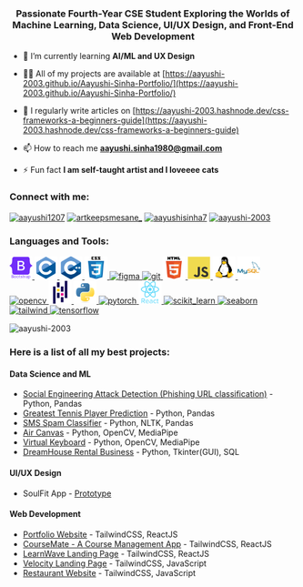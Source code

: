 <h3 align="center">Passionate Fourth-Year CSE Student Exploring the Worlds of Machine Learning, Data Science, UI/UX Design, and Front-End Web Development</h3>

- 🌱 I’m currently learning **AI/ML and UX Design**

- 👨‍💻 All of my projects are available at [https://aayushi-2003.github.io/Aayushi-Sinha-Portfolio/](https://aayushi-2003.github.io/Aayushi-Sinha-Portfolio/)

- 📝 I regularly write articles on [https://aayushi-2003.hashnode.dev/css-frameworks-a-beginners-guide](https://aayushi-2003.hashnode.dev/css-frameworks-a-beginners-guide)

- 📫 How to reach me **aayushi.sinha1980@gmail.com**

- ⚡ Fun fact **I am self-taught artist and I loveeee cats**

<h3 align="left">Connect with me:</h3>
<p align="left">
<a href="https://linkedin.com/in/aayushi1207" target="blank"><img align="center" src="https://raw.githubusercontent.com/rahuldkjain/github-profile-readme-generator/master/src/images/icons/Social/linked-in-alt.svg" alt="aayushi1207" height="30" width="40" /></a>
<a href="https://instagram.com/artkeepsmesane_" target="blank"><img align="center" src="https://raw.githubusercontent.com/rahuldkjain/github-profile-readme-generator/master/src/images/icons/Social/instagram.svg" alt="artkeepsmesane_" height="30" width="40" /></a>
<a href="https://www.behance.net/aayushisinha7" target="blank"><img align="center" src="https://raw.githubusercontent.com/rahuldkjain/github-profile-readme-generator/master/src/images/icons/Social/behance.svg" alt="aayushisinha7" height="30" width="40" /></a>
<a href="https://hashnode.com/aayushi-2003" target="blank"><img align="center" src="https://raw.githubusercontent.com/rahuldkjain/github-profile-readme-generator/master/src/images/icons/Social/hashnode.svg" alt="aayushi-2003" height="30" width="40" /></a>
</p>

<h3 align="left">Languages and Tools:</h3>
<p align="left"> <a href="https://getbootstrap.com" target="_blank" rel="noreferrer"> <img src="https://raw.githubusercontent.com/devicons/devicon/master/icons/bootstrap/bootstrap-plain-wordmark.svg" alt="bootstrap" width="40" height="40"/> </a> <a href="https://www.cprogramming.com/" target="_blank" rel="noreferrer"> <img src="https://raw.githubusercontent.com/devicons/devicon/master/icons/c/c-original.svg" alt="c" width="40" height="40"/> </a> <a href="https://www.w3schools.com/cpp/" target="_blank" rel="noreferrer"> <img src="https://raw.githubusercontent.com/devicons/devicon/master/icons/cplusplus/cplusplus-original.svg" alt="cplusplus" width="40" height="40"/> </a> <a href="https://www.w3schools.com/css/" target="_blank" rel="noreferrer"> <img src="https://raw.githubusercontent.com/devicons/devicon/master/icons/css3/css3-original-wordmark.svg" alt="css3" width="40" height="40"/> </a> <a href="https://www.figma.com/" target="_blank" rel="noreferrer"> <img src="https://www.vectorlogo.zone/logos/figma/figma-icon.svg" alt="figma" width="40" height="40"/> </a> <a href="https://git-scm.com/" target="_blank" rel="noreferrer"> <img src="https://www.vectorlogo.zone/logos/git-scm/git-scm-icon.svg" alt="git" width="40" height="40"/> </a> <a href="https://www.w3.org/html/" target="_blank" rel="noreferrer"> <img src="https://raw.githubusercontent.com/devicons/devicon/master/icons/html5/html5-original-wordmark.svg" alt="html5" width="40" height="40"/> </a> <a href="https://developer.mozilla.org/en-US/docs/Web/JavaScript" target="_blank" rel="noreferrer"> <img src="https://raw.githubusercontent.com/devicons/devicon/master/icons/javascript/javascript-original.svg" alt="javascript" width="40" height="40"/> </a> <a href="https://www.linux.org/" target="_blank" rel="noreferrer"> <img src="https://raw.githubusercontent.com/devicons/devicon/master/icons/linux/linux-original.svg" alt="linux" width="40" height="40"/> </a> <a href="https://www.mysql.com/" target="_blank" rel="noreferrer"> <img src="https://raw.githubusercontent.com/devicons/devicon/master/icons/mysql/mysql-original-wordmark.svg" alt="mysql" width="40" height="40"/> </a> <a href="https://opencv.org/" target="_blank" rel="noreferrer"> <img src="https://www.vectorlogo.zone/logos/opencv/opencv-icon.svg" alt="opencv" width="40" height="40"/> </a> <a href="https://pandas.pydata.org/" target="_blank" rel="noreferrer"> <img src="https://raw.githubusercontent.com/devicons/devicon/2ae2a900d2f041da66e950e4d48052658d850630/icons/pandas/pandas-original.svg" alt="pandas" width="40" height="40"/> </a> <a href="https://www.python.org" target="_blank" rel="noreferrer"> <img src="https://raw.githubusercontent.com/devicons/devicon/master/icons/python/python-original.svg" alt="python" width="40" height="40"/> </a> <a href="https://pytorch.org/" target="_blank" rel="noreferrer"> <img src="https://www.vectorlogo.zone/logos/pytorch/pytorch-icon.svg" alt="pytorch" width="40" height="40"/> </a> <a href="https://reactjs.org/" target="_blank" rel="noreferrer"> <img src="https://raw.githubusercontent.com/devicons/devicon/master/icons/react/react-original-wordmark.svg" alt="react" width="40" height="40"/> </a> <a href="https://scikit-learn.org/" target="_blank" rel="noreferrer"> <img src="https://upload.wikimedia.org/wikipedia/commons/0/05/Scikit_learn_logo_small.svg" alt="scikit_learn" width="40" height="40"/> </a> <a href="https://seaborn.pydata.org/" target="_blank" rel="noreferrer"> <img src="https://seaborn.pydata.org/_images/logo-mark-lightbg.svg" alt="seaborn" width="40" height="40"/> </a> <a href="https://tailwindcss.com/" target="_blank" rel="noreferrer"> <img src="https://www.vectorlogo.zone/logos/tailwindcss/tailwindcss-icon.svg" alt="tailwind" width="40" height="40"/> </a> <a href="https://www.tensorflow.org" target="_blank" rel="noreferrer"> <img src="https://www.vectorlogo.zone/logos/tensorflow/tensorflow-icon.svg" alt="tensorflow" width="40" height="40"/> </a> </p>

<p><img align="center" src="https://github-readme-stats.vercel.app/api/top-langs?username=aayushi-2003&show_icons=true&locale=en&layout=compact" alt="aayushi-2003" /></p>

<h3 align="left">Here is a list of all my best projects:</h3>

<h4> Data Science and ML </h4>

- [Social Engineering Attack Detection (Phishing URL classification)](https://github.com/aayushi-2003/Social-Engineering-Detection) - Python, Pandas
- [Greatest Tennis Player Prediction](https://github.com/aayushi-2003/Greatest-Tennis-Player-Prediction) - Python, Pandas
- [SMS Spam Classifier](https://github.com/aayushi-2003/sms-spam-classifier) - Python, NLTK, Pandas
- [Air Canvas](https://github.com/aayushi-2003/AirCanvas) - Python, OpenCV, MediaPipe
- [Virtual Keyboard](https://github.com/aayushi-2003/Virtual-Keyboard) - Python, OpenCV, MediaPipe
- [DreamHouse Rental Business](https://github.com/aayushi-2003/DreamHouse-DBMS) - Python, Tkinter(GUI), SQL
   
<h4> UI/UX Design </h4>

- SoulFit App -  [Prototype](https://www.figma.com/proto/wt9uC3xpTSNAnjZJ2BCxgC/SoulFit-Design-(Copy)?node-id=2304-113&t=EBCGDSk7MY6VPrXD-1&scaling=scale-down&content-scaling=fixed&page-id=0%3A1&starting-point-node-id=2302%3A169&show-proto-sidebar=1)

<h4> Web Development </h4>

- [Portfolio Website](https://github.com/aayushi-2003/Aayushi-Sinha-Portfolio) - TailwindCSS, ReactJS
- [CourseMate - A Course Management App](https://github.com/aayushi-2003/CoursesApp) - TailwindCSS, ReactJS
- [LearnWave Landing Page](https://github.com/aayushi-2003/LearnWave) - TailwindCSS, ReactJS
- [Velocity Landing Page](https://github.com/Velocity-IIITDWD/velocity) - TailwindCSS, JavaScript
- [Restaurant Website](https://github.com/aayushi-2003/Restaurant-website) - TailwindCSS, JavaScript
